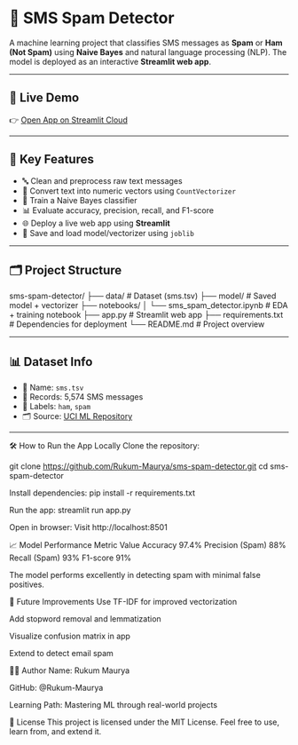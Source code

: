 # 📩 SMS Spam Detector

A machine learning project that classifies SMS messages as **Spam** or **Ham (Not Spam)** using **Naive Bayes** and natural language processing (NLP). The model is deployed as an interactive **Streamlit web app**.

---

## 🚀 Live Demo

👉 [Open App on Streamlit Cloud](https://share.streamlit.io/Rukum-Maurya/sms-spam-detector/main/app.py)  


---

## 🧠 Key Features

- 🔤 Clean and preprocess raw text messages
- 🧮 Convert text into numeric vectors using `CountVectorizer`
- 🤖 Train a Naive Bayes classifier
- 📊 Evaluate accuracy, precision, recall, and F1-score
- 🌐 Deploy a live web app using **Streamlit**
- 💾 Save and load model/vectorizer using `joblib`

---

## 🗂️ Project Structure

sms-spam-detector/
├── data/ # Dataset (sms.tsv)
├── model/ # Saved model + vectorizer
├── notebooks/
│ └── sms_spam_detector.ipynb # EDA + training notebook
├── app.py # Streamlit web app
├── requirements.txt # Dependencies for deployment
└── README.md # Project overview


---

## 📊 Dataset Info

- 📁 Name: `sms.tsv`
- 💬 Records: 5,574 SMS messages
- 📄 Labels: `ham`, `spam`
- 🗂️ Source: [UCI ML Repository](https://archive.ics.uci.edu/ml/datasets/sms+spam+collection)

---

🛠️ How to Run the App Locally
Clone the repository:

git clone https://github.com/Rukum-Maurya/sms-spam-detector.git
cd sms-spam-detector

Install dependencies:
pip install -r requirements.txt

Run the app:
streamlit run app.py


Open in browser:
Visit http://localhost:8501



📈 Model Performance
Metric	Value
Accuracy	97.4%
Precision (Spam)	88%
Recall (Spam)	93%
F1-score	91%

The model performs excellently in detecting spam with minimal false positives.

📌 Future Improvements
Use TF-IDF for improved vectorization

Add stopword removal and lemmatization

Visualize confusion matrix in app

Extend to detect email spam

🧑‍💻 Author
Name: Rukum Maurya

GitHub: @Rukum-Maurya

Learning Path: Mastering ML through real-world projects

📄 License
This project is licensed under the MIT License. Feel free to use, learn from, and extend it.
